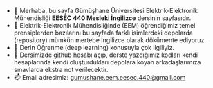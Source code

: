 - 👋 Merhaba, bu sayfa Gümüşhane Üniversitesi Elektrik-Elektronik Mühendisliği **EESEC 440 Mesleki İngilizce** dersinin sayfasıdır. 
- 👀 Elektrik-Elektronik Mühendisliğinde (EEM) öğrendiğimiz temel prensiplerden bazılarını bu sayfada farklı isimlerdeki depolarda (repository) mümkün mertebe İngilizce olarak dökümente ediyoruz.
- 🌱 Derin Öğrenme (deep learning) konusuyla çok ilgiliyiz.
- 💞️ Dersimizde github hesabı açıp, derste yazdığımız kodları kendi hesaplarında kendi oluşturdukları depolara koyan arkadaşlarımıza sınavlarda ekstra not verilecektir.
- 📫 Email adresimiz: gumushane.eem.eesec.440@gmail.com

<!---
gumushane-eem-eesec-440/gumushane-eem-eesec-440 is a ✨ special ✨ repository because its `README.md` (this file) appears on your GitHub profile.
You can click the Preview link to take a look at your changes.
--->
